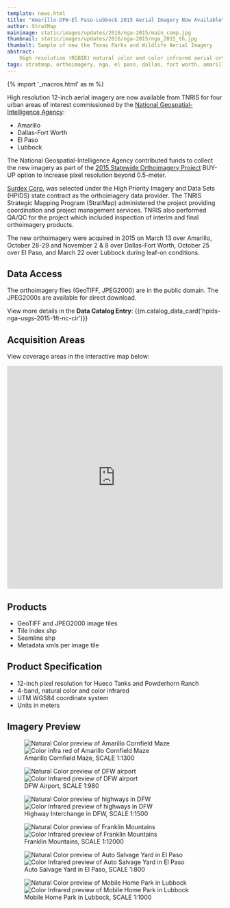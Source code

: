 ```yaml
---
template: news.html
title: "Amarillo-DFW-El Paso-Lubbock 2015 Aerial Imagery Now Available"
author: StratMap
mainimage: static/images/updates/2016/nga-2015/main_comp.jpg
thumbnail: static/images/updates/2016/nga-2015/nga_2015_th.jpg
thumbalt: Sample of new the Texas Parks and Wildlife Aerial Imagery
abstract:
    High resolution (RGBIR) natural color and color infrared aerial orthoimagery are now available from TNRIS for four urban areas.
tags: stratmap, orthoimagery, nga, el paso, dallas, fort worth, amarillo, lubbock
---
```


{% import '_macros.html' as m %}

High resolution 12-inch aerial imagery are now available from TNRIS for four urban areas of interest commissioned by the [National Geospatial-Intelligence Agency](https://www.nga.mil/Pages/Default.aspx): 
- Amarillo
- Dallas-Fort Worth
- El Paso
- Lubbock

The National Geospatial-Intelligence Agency contributed funds to collect the new imagery as part of the [2015 Statewide Orthoimagery Project](https://tnris.org/2015-statewide-orthoimagery-project/) BUY-UP option to increase pixel resolution beyond 0.5-meter.

[Surdex Corp.](https://www.surdex.net) was selected under the High Priority Imagery and Data Sets (HPIDS) state contract as the orthoimagery data provider. The TNRIS Strategic Mapping Program (StratMap) administered the project providing coordination and project management services. TNRIS also performed QA/QC for the project which included inspection of interim and final orthoimagery products.

The new orthoimagery were acquired in 2015 on March 13 over Amarillo, October 28-29 and November 2 & 8 over Dallas-Fort Worth, October 25 over El Paso, and March 22 over Lubbock during leaf-on conditions.

## Data Access

The orthoimagery files (GeoTIFF, JPEG2000) are in the public domain. The JPEG2000s are available for direct download.

View more details in the **Data Catalog Entry**:
{{m.catalog_data_card('hpids-nga-usgs-2015-1ft-nc-cir')}}

## Acquisition Areas
View coverage areas in the interactive map below:

<iframe width="100%" height="520" frameborder="0" src="https://tnris.cartodb.com/viz/3eeb0c6e-df08-11e5-be12-0e787de82d45/embed_map" allowfullscreen webkitallowfullscreen mozallowfullscreen oallowfullscreen msallowfullscreen></iframe>

## Products

- GeoTIFF and JPEG2000 image tiles
- Tile index shp
- Seamline shp
- Metadata xmls per image tile

## Product Specification

- 12-inch pixel resolution for Hueco Tanks and Powderhorn Ranch
- 4-band, natural color and color infrared
- UTM WGS84 coordinate system 
- Units in meters

## Imagery Preview

<figure class="data-preview">
<div id="imageCompare1" class='twentytwenty-container natural-color-infrared'>
  <img class="img-responsive" src="{{m.link('static/images/updates/2016/nga-2015/nga15amarillo_cornfieldmaze_nc_1to1300_20150313.jpg')}}" alt="Natural Color preview of Amarillo Cornfield Maze">
  <img class="img-responsive" src="{{m.link('static/images/updates/2016/nga-2015/nga15amarillo_cornfieldmaze_cir_1to1300_20150313.jpg')}}" alt="Color infra red of Amarillo Cornfield Maze">
</div>
<figcaption>Amarillo Cornfield Maze, SCALE 1:1300</figcaption>
</figure>

<figure class="data-preview">
<div id="imageCompare1" class='twentytwenty-container natural-color-infrared'>
  <img class="img-responsive" src="{{m.link('static/images/updates/2016/nga-2015/nga15dfw_dfwairport_nc_1to980_20151029.jpg')}}" alt="Natural Color preview of DFW airport">
  <img class="img-responsive" src="{{m.link('static/images/updates/2016/nga-2015/nga15dfw_dfwairport_cir_1to980_20151029.jpg')}}" alt="Color Infrared preview of DFW airport">
</div>
<figcaption>DFW Airport, SCALE 1:980</figcaption>
</figure>

<figure class="data-preview">
<div id="imageCompare1" class='twentytwenty-container natural-color-infrared'>
  <img class="img-responsive" src="{{m.link('static/images/updates/2016/nga-2015/nga15dfw_fwexchange_nc_1to1500_20151029.jpg')}}" alt="Natural Color preview of highways in DFW">
  <img class="img-responsive" src="{{m.link('static/images/updates/2016/nga-2015/nga15dfw_fwexchange_cir_1to1500_20151029.jpg')}}" alt="Color Infrared preview of highways in DFW">
</div>
<figcaption>Highway Interchange in DFW, SCALE 1:1500</figcaption>
</figure>

<figure class="data-preview">
<div id="imageCompare1" class='twentytwenty-container natural-color-infrared'>
  <img class="img-responsive" src="{{m.link('static/images/updates/2016/nga-2015/nga15elpaso_franklinmts_nc_1to12000_20151025.jpg')}}" alt="Natural Color preview of Franklin Mountains">
  <img class="img-responsive" src="{{m.link('static/images/updates/2016/nga-2015/nga15elpaso_franklinmts_cir_1to12000_20151025.jpg')}}" alt="Color Infrared preview of Franklin Mountains">
</div>
<figcaption>Franklin Mountains, SCALE 1:12000</figcaption>
</figure>

<figure class="data-preview">
<div id="imageCompare1" class='twentytwenty-container natural-color-infrared'>
  <img class="img-responsive" src="{{m.link('static/images/updates/2016/nga-2015/nga15elpaso_autosalvageyard_nc_1to800_20151025.jpg')}}" alt="Natural Color preview of Auto Salvage Yard in El Paso">
  <img class="img-responsive" src="{{m.link('static/images/updates/2016/nga-2015/nga15elpaso_autosalvageyard_cir_1to800_20151025.jpg')}}" alt="Color Infrared preview of Auto Salvage Yard in El Paso">
</div>
<figcaption>Auto Salvage Yard in El Paso, SCALE 1:800</figcaption>
</figure>

<figure class="data-preview">
<div id="imageCompare1" class='twentytwenty-container natural-color-infrared'>
  <img class="img-responsive" src="{{m.link('static/images/updates/2016/nga-2015/nga15lubbock_mobilehomepark_nc_1to1000_20150322.jpg')}}" alt="Natural Color preview of Mobile Home Park in Lubbock">
  <img class="img-responsive" src="{{m.link('static/images/updates/2016/nga-2015/nga15lubbock_mobilehomepark_cir_1to1000_20150322.jpg')}}" alt="Color Infrared preview of Mobile Home Park in Lubbock">
</div>
<figcaption>Mobile Home Park in Lubbock, SCALE 1:1000</figcaption>
</figure>
